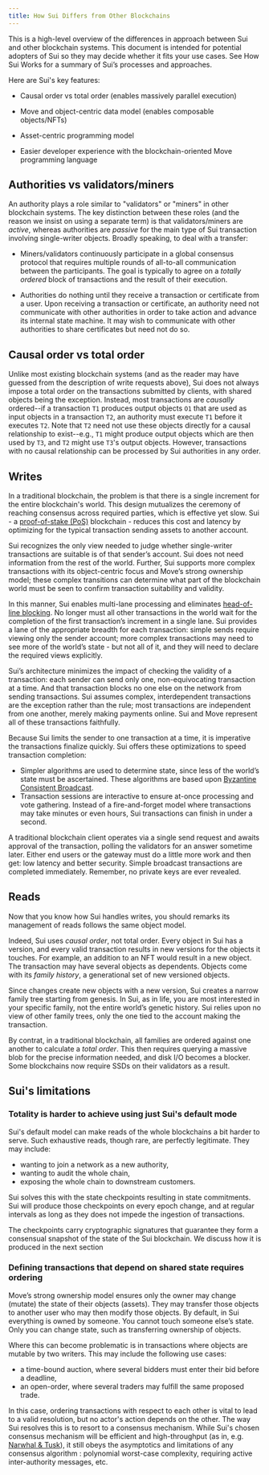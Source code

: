 ```yaml
---
title: How Sui Differs from Other Blockchains
---
```


This is a high-level overview of the differences in approach between Sui and other blockchain systems. This document is intended for potential adopters of Sui so they may decide whether it fits your use cases. See How Sui Works for a summary of Sui’s processes and approaches.

Here are Sui's key features:

- Causal order vs total order (enables massively parallel execution)

- Move and object-centric data model (enables composable objects/NFTs)

- Asset-centric programming model

- Easier developer experience with the blockchain-oriented Move programming language


## Authorities vs validators/miners

An authority plays a role similar to "validators" or "miners" in other blockchain systems. The key distinction between these roles (and the reason we insist on using a separate term) is that validators/miners are *active*, whereas authorities are *passive* for the main type of Sui transaction involving single-writer objects. Broadly speaking, to deal with a transfer:

* Miners/validators continuously participate in a global consensus protocol that requires multiple rounds of all-to-all communication between the participants. The goal is typically to agree on a *totally ordered* block of transactions and the result of their execution.

* Authorities do nothing until they receive a transaction or certificate from a user. Upon receiving a transaction or certificate, an authority need not communicate with other authorities in order to take action and advance its internal state machine. It may wish to communicate with other authorities to share certificates but need not do so.

## Causal order vs total order

Unlike most existing blockchain systems (and as the reader may have guessed from the description of write requests above), Sui does not always impose a total order on the transactions submitted by clients, with shared objects being the exception. Instead, most transactions are *causally* ordered--if a transaction `T1` produces output objects `O1` that are used as input objects in a transaction `T2`, an authority must execute `T1` before it executes `T2`. Note that `T2` need not use these objects directly for a causal relationship to exist--e.g., `T1` might produce output objects which are then used by `T3`, and `T2` might use `T3`'s output objects. However, transactions with no causal relationship can be processed by Sui authorities in any order.

## Writes

In a traditional blockchain, the problem is that there is a single increment for the entire blockchain's world. This design mutualizes the ceremony of reaching consensus across required parties, which is effective yet slow. Sui - a [proof-of-stake (PoS)](https://en.wikipedia.org/wiki/Proof_of_stake) blockchain - reduces this cost and latency by optimizing for the typical transaction sending assets to another account.

Sui recognizes the only view needed to judge whether single-writer transactions are suitable is of that sender’s account. Sui does not need information from the rest of the world. Further, Sui supports more complex transactions with its object-centric focus and Move’s strong ownership model; these complex transitions can determine what part of the blockchain world must be seen to confirm transaction suitability and validity.

In this manner, Sui enables multi-lane processing and eliminates [head-of-line blocking](https://en.wikipedia.org/wiki/Head-of-line_blocking). No longer must all other transactions in the world wait for the completion of the first transaction’s increment in a single lane. Sui provides a lane of the appropriate breadth for each transaction: simple sends require viewing only the sender account; more complex transactions may need to see more of the world’s state - but not all of it, and they will need to declare the required views explicitly.

Sui’s architecture minimizes the impact of checking the validity of a transaction: each sender can send only one, non-equivocating transaction at a time. And that transaction blocks no one else on the network from sending transactions. Sui assumes complex, interdependent transactions are the exception rather than the rule; most transactions are independent from one another, merely making payments online. Sui and Move represent all of these transactions faithfully.

Because Sui limits the sender to one transaction at a time, it is imperative the transactions finalize quickly. Sui offers these optimizations to speed transaction completion:

* Simpler algorithms are used to determine state, since less of the world’s state must be ascertained. These algorithms are based upon [Byzantine Consistent Broadcast](https://link.springer.com/book/10.1007/978-3-642-15260-3).
* Transaction sessions are interactive to ensure at-once processing and vote gathering. Instead of a fire-and-forget model where transactions may take minutes or even hours, Sui transactions can finish in under a second.

A traditional blockchain client operates via a single send request and awaits approval of the transaction, polling the validators for an answer sometime later. Either end users or the gateway must do a little more work and then get: low latency and better security. Simple broadcast transactions are completed immediately. Remember, no private keys are ever revealed.

## Reads

Now that you know how Sui handles writes, you should remarks its management of reads follows the same object model.

Indeed, Sui uses *causal order*, not total order. Every object in Sui has a version, and every valid transaction results in new versions for the objects it touches. For example, an addition to an NFT would result in a new object. The transaction may have several objects as dependents. Objects come with its *family history*, a generational set of new versioned objects.

Since changes create new objects with a new version, Sui creates a narrow family tree starting from genesis. In Sui, as in life, you are most interested in your specific family, not the entire world’s genetic history. Sui relies upon no view of other family trees, only the one tied to the account making the transaction.

By contrat, in a traditional blockchain, all families are ordered against one another to calculate a *total order*. This then requires querying a massive blob for the precise information needed, and disk I/O becomes a blocker. Some blockchains now require SSDs on their validators as a result.

## Sui's limitations

### Totality is harder to achieve using just Sui's default mode

Sui's default model can make reads of the whole blockchains a bit harder to serve. Such exhaustive reads, though rare, are perfectly legitimate. They may include:

* wanting to join a network as a new authority,
* wanting to audit the whole chain,
* exposing the whole chain to downstream customers.

Sui solves this with the state checkpoints resulting in state commitments. Sui will produce those checkpoints on every epoch change, and at regular intervals as long as they does not impede the ingestion of transactions.

The checkpoints carry cryptographic signatures that guarantee they form a consensual snapshot of the state of the Sui blockchain. We discuss how it is produced in the next section

### Defining transactions that depend on shared state requires ordering

Move’s strong ownership model ensures only the owner may change (mutate) the state of their objects (assets). They may transfer those objects to another user who may then modify those objects. By default, in Sui everything is owned by someone. You cannot touch someone else’s state. Only you can change state, such as transferring ownership of objects.

Where this can become problematic is in transactions where objects are mutable by two writers. This may include the following use cases:
- a time-bound auction, where several bidders must enter their bid before a deadline, 
- an open-order, where several traders may fulfill the same proposed trade.

In this case, ordering transactions with respect to each other is vital to lead to a valid resolution, but no actor's action depends on the other. The way Sui resolves this is to resort to a consensus mechanism. While Sui's chosen consensus mechanism will be efficient and high-throughput (as in, e.g. [Narwhal & Tusk](https://arxiv.org/abs/2105.11827)), it still obeys the asymptotics and limitations of any consensus algorithm : polynomial worst-case complexity, requiring active inter-authority messages, etc.
